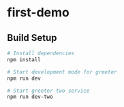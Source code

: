 # first-demo

## Build Setup

``` bash
# Install dependencies
npm install

# Start development mode for greeter
npm run dev

# Start greeter-two service
npm run dev-two
```
